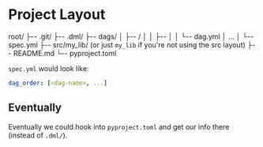 # Project Layout

root/
├-- .git/
├-- .dml/
├-- dags/
│   ├-- <dag-name>/
│   │   ├-- <whatever>
│   │   └-- dag.yml
│   ...
│   └-- spec.yml
├-- src/my_lib/ (or just `my_lib` if you're not using the src layout)
├-- README.md
└-- pyproject.toml

`spec.yml` would look like:

```yaml
dag_order: [<dag-name>, ...]
```

## Eventually

Eventually we could hook into `pyproject.toml` and get our info there (instead of `.dml/`).